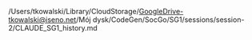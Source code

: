 /Users/tkowalski/Library/CloudStorage/GoogleDrive-tkowalski@iseno.net/Mój dysk/CodeGen/SocGo/SG1/sessions/session-2/CLAUDE_SG1_history.md